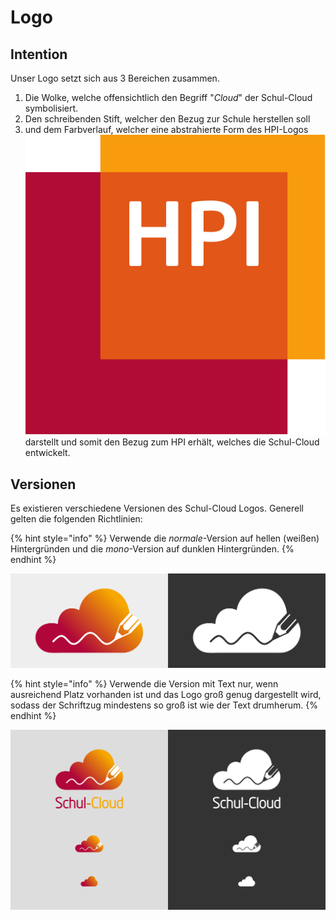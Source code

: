 # Logo

## Intention

Unser Logo setzt sich aus 3 Bereichen zusammen.

1. Die Wolke, welche offensichtlich den Begriff "_Cloud_" der Schul-Cloud symbolisiert.
2. Den schreibenden Stift, welcher den Bezug zur Schule herstellen soll
3. und dem Farbverlauf, welcher eine abstrahierte Form des HPI-Logos ![](../.gitbook/assets/hpi_logo.svg.png) darstellt und somit den Bezug zum HPI erhält, welches die Schul-Cloud entwickelt.

## Versionen

Es existieren verschiedene Versionen des Schul-Cloud Logos. Generell gelten die folgenden Richtlinien:

{% hint style="info" %}
Verwende die _normale_-Version auf hellen \(weißen\) Hintergründen und die _mono_-Version auf dunklen Hintergründen.
{% endhint %}

![normal \(left\) vs. mono \(right\)](../.gitbook/assets/normal-vs-mono.png)

{% hint style="info" %}
Verwende die Version mit Text nur, wenn ausreichend Platz vorhanden ist und das Logo groß genug dargestellt wird, sodass der Schriftzug mindestens so groß ist wie der Text drumherum.
{% endhint %}

![](../.gitbook/assets/logo-responsive.png)

